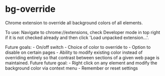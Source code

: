 bg-override
===========

Chrome extension to override all background colors of all elements.

To use: Navigate to chrome://extensions, check Developer mode in top right
  if it is not checked already and then click 'Load unpacked extension...'.

Future goals:
       - On/off switch
       - Choice of color to override to
       - Option to disable on certain pages
       - Ability to modify existing color instead of overriding entirely so that
         contrast between sections of a given web page is maintained.
Future future goal:
       - Right click on any element and modify the background color via context menu
       - Remember or reset settings